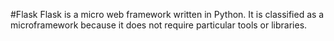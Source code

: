 #Flask
Flask is a micro web framework written in Python. It is classified as a microframework because it does not require particular tools or libraries.